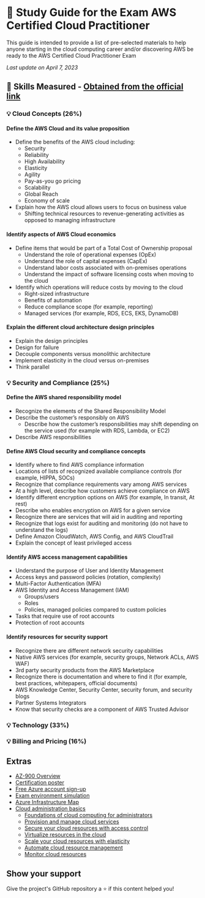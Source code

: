 # 📗 Study Guide for the Exam AWS Certified Cloud Practitioner

This guide is intended to provide a list of pre-selected materials to help anyone starting in the cloud computing career and/or discovering AWS be ready to the AWS Certified Cloud Practitioner Exam

*Last update on April 7, 2023*

## 📝 Skills Measured - [Obtained from the official link](https://d1.awsstatic.com/training-and-certification/docs-cloud-practitioner/AWS-Certified-Cloud-Practitioner_Exam-Guide.pdf)

### 💡 Cloud Concepts (26%)

#### Define the AWS Cloud and its value proposition
* Define the benefits of the AWS cloud including:
  * Security
  * Reliability
  * High Availability
  * Elasticity
  * Agility
  * Pay-as-you go pricing
  * Scalability
  * Global Reach
  * Economy of scale
* Explain how the AWS cloud allows users to focus on business value
  * Shifting technical resources to revenue-generating activities as opposed to managing
infrastructure

####  Identify aspects of AWS Cloud economics
* Define items that would be part of a Total Cost of Ownership proposal
  * Understand the role of operational expenses (OpEx)
  * Understand the role of capital expenses (CapEx)
  * Understand labor costs associated with on-premises operations
  * Understand the impact of software licensing costs when moving to the cloud
* Identify which operations will reduce costs by moving to the cloud
  * Right-sized infrastructure
  * Benefits of automation
  * Reduce compliance scope (for example, reporting)
  * Managed services (for example, RDS, ECS, EKS, DynamoDB)

#### Explain the different cloud architecture design principles
* Explain the design principles
 * Design for failure
 * Decouple components versus monolithic architecture
 * Implement elasticity in the cloud versus on-premises
 * Think parallel

### 💡 Security and Compliance (25%)

#### Define the AWS shared responsibility model
* Recognize the elements of the Shared Responsibility Model
* Describe the customer’s responsibly on AWS
  * Describe how the customer’s responsibilities may shift depending on the service used
(for example with RDS, Lambda, or EC2)
* Describe AWS responsibilities
#### Define AWS Cloud security and compliance concepts
* Identify where to find AWS compliance information
 * Locations of lists of recognized available compliance controls (for example, HIPPA,
SOCs)
 * Recognize that compliance requirements vary among AWS services
* At a high level, describe how customers achieve compliance on AWS
 * Identify different encryption options on AWS (for example, In transit, At rest)
* Describe who enables encryption on AWS for a given service
* Recognize there are services that will aid in auditing and reporting
 * Recognize that logs exist for auditing and monitoring (do not have to understand the
logs)
 * Define Amazon CloudWatch, AWS Config, and AWS CloudTrail
* Explain the concept of least privileged access

#### Identify AWS access management capabilities
* Understand the purpose of User and Identity Management
 * Access keys and password policies (rotation, complexity)
 * Multi-Factor Authentication (MFA)
 * AWS Identity and Access Management (IAM)
   * Groups/users
   * Roles
   * Policies, managed policies compared to custom policies
 * Tasks that require use of root accounts
 * Protection of root accounts

#### Identify resources for security support
* Recognize there are different network security capabilities
 * Native AWS services (for example, security groups, Network ACLs, AWS WAF)
 * 3rd party security products from the AWS Marketplace
* Recognize there is documentation and where to find it (for example, best practices, whitepapers, official documents)
 * AWS Knowledge Center, Security Center, security forum, and security blogs
 * Partner Systems Integrators
* Know that security checks are a component of AWS Trusted Advisor


### 💡 Technology (33%)

### 💡 Billing and Pricing (16%)

## Extras

* [AZ-900 Overview](https://docs.microsoft.com/en-us/learn/certifications/azure-fundamentals/)
* [Certification poster](http://aka.ms/traincertposter)
* [Free Azure account sign-up](https://azure.microsoft.com/en-us/free/)
* [Exam environment simulation](https://aka.ms/examdemo)
* [Azure Infrastructure Map](http://infrastructuremap.microsoft.com/)
* [Cloud administration basics](https://docs.microsoft.com/en-us/learn/paths/cmu-admin/)
  * [Foundations of cloud computing for administrators](https://docs.microsoft.com/en-us/learn/modules/cmu-cloud-admin-overview/?ns-enrollment-type=LearningPath&ns-enrollment-id=learn.cmu-cloud-admin.cloud-admin)
  * [Provision and manage cloud services](https://docs.microsoft.com/en-us/learn/modules/cmu-provision-cloud-services/?ns-enrollment-type=LearningPath&ns-enrollment-id=learn.cmu-cloud-admin.cloud-admin)
  * [Secure your cloud resources with access control](https://docs.microsoft.com/en-us/learn/modules/cmu-secure-cloud-resources/?ns-enrollment-type=LearningPath&ns-enrollment-id=learn.cmu-cloud-admin.cloud-admin)
  * [Virtualize resources in the cloud](https://docs.microsoft.com/en-us/learn/modules/cmu-virtualization/?ns-enrollment-type=LearningPath&ns-enrollment-id=learn.cmu-cloud-admin.cloud-admin)
  * [Scale your cloud resources with elasticity](https://docs.microsoft.com/en-us/learn/modules/cmu-cloud-elasticity/?ns-enrollment-type=LearningPath&ns-enrollment-id=learn.cmu-cloud-admin.cloud-admin)
  * [Automate cloud resource management](https://docs.microsoft.com/en-us/learn/modules/cmu-orchestration/?ns-enrollment-type=LearningPath&ns-enrollment-id=learn.cmu-cloud-admin.cloud-admin)
  * [Monitor cloud resources](https://docs.microsoft.com/en-us/learn/modules/cmu-monitor-cloud-resources/?ns-enrollment-type=LearningPath&ns-enrollment-id=learn.cmu-cloud-admin.cloud-admin)

## Show your support
Give the project's GitHub repository a ⭐️ if this content helped you!
